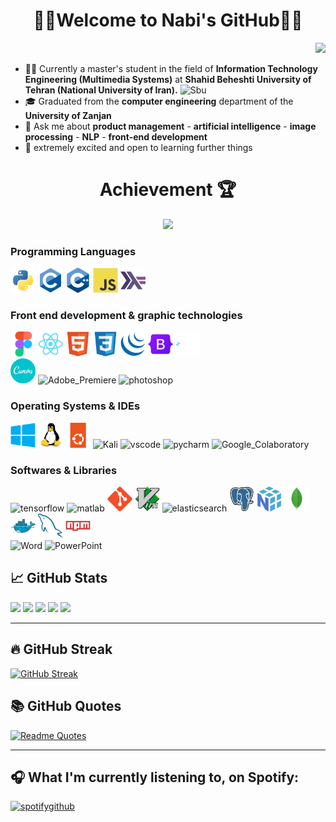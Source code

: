 <h1 align="center">👨‍💻Welcome to Nabi's GitHub👨‍💻</h1>

<p align="right"> <img src="https://komarev.com/ghpvc/?username=mohammadnabia&label=Profile%20views&color=0e75b6&style=flat" /> </p>
 
- 👨‍🎓 Currently a master's student in the field of **Information Technology Engineering (Multimedia Systems)** at **Shahid Beheshti University of Tehran (National University of Iran).** <img src="https://www.iranwatch.org/sites/default/files/shahid_beheshti_university.jpg" alt="Sbu" width="20" height="20"/></a>
- 🎓 Graduated from the **computer engineering** department of the **University of Zanjan** 
- 💬 Ask me about **product management** - **artificial intelligence** - **image processing** - **NLP** - **front-end development**
- 🧠 extremely excited and open to learning further things

<h1 align="center">Achievement 🏆</h1>
<p align="center"><img src="https://github-profile-trophy.vercel.app/?username=mohammadnabia&theme=darkhub" /></a> </p>

<h3 align="left">Programming Languages</h3>
<p align="left"> 
  <img src="https://github.com/devicons/devicon/blob/master/icons/python/python-original.svg" alt="python" width="40" height="40"/></a>
  <img src="https://github.com/devicons/devicon/blob/master/icons/c/c-original.svg" alt="c" width="40" height="40"/></a>
  <img src="https://github.com/devicons/devicon/blob/master/icons/cplusplus/cplusplus-original.svg" alt="c++" width="40" height="40"/></a>
  <img src="https://github.com/devicons/devicon/blob/master/icons/javascript/javascript-original.svg" alt="javascript" width="40" height="40"/></a>
  <img src="https://github.com/devicons/devicon/blob/master/icons/haskell/haskell-original.svg" alt="haskell" width="40" height="40"/></a>


<h3 align="left">Front end development & graphic technologies</h3>
<p align="left"> 
  <img src="https://github.com/devicons/devicon/blob/master/icons/figma/figma-original.svg" alt="figma" width="40" height="40"/></a>
  <img src="https://github.com/devicons/devicon/blob/master/icons/react/react-original.svg" alt="react" width="40" height="40"/></a>
  <img src="https://github.com/devicons/devicon/blob/master/icons/html5/html5-original.svg" alt="html5" width="40" height="40"/></a>
  <img src="https://github.com/devicons/devicon/blob/master/icons/css3/css3-original.svg" alt="css" width="40" height="40"/></a>
  <img src="https://github.com/devicons/devicon/blob/master/icons/jquery/jquery-original.svg" alt="jquery" width="40" height="40"/></a>
  <img src="https://github.com/devicons/devicon/blob/master/icons/bootstrap/bootstrap-original.svg" alt="bootstrap" width="40" height="40"/></a>
  <img src="https://github.com/devicons/devicon/blob/master/icons/tailwindcss/tailwindcss-original-wordmark.svg" alt="tailwindcss" width="40" height="40"/></a>

  </br>
  <img src="https://github.com/devicons/devicon/blob/master/icons/canva/canva-original.svg" alt="canva" width="40" height="40"/></a>
  <img src="https://upload.wikimedia.org/wikipedia/commons/4/40/Adobe_Premiere_Pro_CC_icon.svg" alt="Adobe_Premiere" width="40" height="40"/></a>
  <img src="https://upload.wikimedia.org/wikipedia/commons/a/af/Adobe_Photoshop_CC_icon.svg" alt="photoshop" width="40" height="40"/></a>



<h3 align="left">Operating Systems & IDEs </h3>
<p align="left"> 
  <a href="https://www.microsoft.com/en-us/windows">
  <img src="https://github.com/devicons/devicon/blob/master/icons/windows8/windows8-original.svg" alt="microsft windows" width="40" height="40"/></a>
  <img src="https://github.com/devicons/devicon/blob/master/icons/linux/linux-original.svg" alt="linux" width="40" height="40"/></a>
  <img src="https://github.com/devicons/devicon/blob/master/icons/ubuntu/ubuntu-plain.svg" alt="ubuntu" width="40" height="40"/></a>
  <img src="https://upload.wikimedia.org/wikipedia/commons/2/2b/Kali-dragon-icon.svg" alt="Kali" width="40" height="40"/></a>
  <img src="https://img.icons8.com/color/48/000000/visual-studio-code-2019.png" alt="vscode" width="40" height="40"/>
  <img src="https://img.icons8.com/color/48/000000/pycharm.png" alt="pycharm" width="40" height="40"/>
  <img src="https://upload.wikimedia.org/wikipedia/commons/d/d0/Google_Colaboratory_SVG_Logo.svg" alt="Google_Colaboratory" width="40" height="40" />

<h3 align="left">Softwares & Libraries</h3>
<p align="left"> 
  <img src="https://upload.wikimedia.org/wikipedia/commons/2/2d/Tensorflow_logo.svg" alt="tensorflow" width="40" height="40"/></a>
  <img src="https://upload.wikimedia.org/wikipedia/commons/2/21/Matlab_Logo.png" alt="matlab" width="40" height="40"/></a>
  <img src="https://github.com/devicons/devicon/blob/master/icons/git/git-original.svg" alt="git" width="40" height="40"/></a>
  <img src="https://github.com/devicons/devicon/blob/master/icons/vim/vim-original.svg" alt="vim" width="40" height="40"/></a>
  <img src="https://img.icons8.com/external-tal-revivo-color-tal-revivo/48/000000/external-elasticsearch-a-search-engine-based-on-the-lucene-library-logo-color-tal-revivo.png" alt="elasticsearch" width="40" height="40"/></a>
  <img src="https://github.com/devicons/devicon/blob/master/icons/postgresql/postgresql-original.svg" alt="postgresql" width="40" height="40"/></a>
  <img src="https://github.com/devicons/devicon/blob/master/icons/numpy/numpy-original.svg" alt="numpy" width="40" height="40"/></a>
  <img src="https://github.com/devicons/devicon/blob/master/icons/mongodb/mongodb-original.svg" alt="mongodb" width="40" height="40"/></a>
  <img src="https://github.com/devicons/devicon/blob/master/icons/docker/docker-original.svg" alt="docker" width="40" height="40"/></a>
  <img src="https://github.com/devicons/devicon/blob/master/icons/mysql/mysql-original.svg" alt="mysql" width="40" height="40"/></a>
  <img src="https://github.com/devicons/devicon/blob/master/icons/npm/npm-original-wordmark.svg" alt="npm" width="40" height="40"/></a>

  </br>
  <img src="https://upload.wikimedia.org/wikipedia/commons/f/fd/Microsoft_Office_Word_%282019–present%29.svg" alt="Word" width="40" height="40"/></a>
  <img src="https://upload.wikimedia.org/wikipedia/commons/0/0d/Microsoft_Office_PowerPoint_%282019–present%29.svg" alt="PowerPoint" width="40" height="40"/></a>

## &#x1f4c8; GitHub Stats

![](http://github-profile-summary-cards.vercel.app/api/cards/stats?username=mohammadnabia&theme=nord_dark)
![](http://github-profile-summary-cards.vercel.app/api/cards/productive-time?username=mohammadnabia&theme=nord_dark&utcOffset=8)
![](http://github-profile-summary-cards.vercel.app/api/cards/most-commit-language?username=mohammadnabia&theme=nord_dark)
![](http://github-profile-summary-cards.vercel.app/api/cards/repos-per-language?username=mohammadnabia&theme=nord_dark)
![](http://github-profile-summary-cards.vercel.app/api/cards/profile-details?username=mohammadnabia&theme=nord_dark)
***
## &#x1f525; GitHub Streak
[![GitHub Streak](https://streak-stats.demolab.com?user=mohammadnabia&theme=nord&hide_border=true&border_radius=50.2&fire=FF7B05&currStreakLabel=FF7B05&ring=C76004A9&currStreakNum=FF7B05)](https://git.io/streak-stats)

## 📚 GitHub Quotes
[![Readme Quotes](https://quotes-github-readme.vercel.app/api?type=horizontal&theme=nord)](https://github.com/piyushsuthar/github-readme-quotes)

*** 
## 🎧 What I'm currently listening to, on Spotify:
[![spotifygithub](https://spotify-github-profile.vercel.app/api/view.svg?uid=psycho.head&cover_image=false&theme=default&show_offline=false&background_color=4c566a&bar_color=88c0d0&bar_color_cover=true)](https://spotify-github-profile.vercel.app/api/view.svg?uid=psycho.head&redirect=true)
